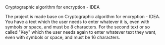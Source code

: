 Cryptographic algorithm for encryption - IDEA

The project is made base on Cryptographic algorithm for encryption - IDEA.
You have a text which the user needs to enter whatever it is, even with symbols or space, and must be 8 characters.
For the second text or so called "Key" which the user needs again to enter whatever text they want, even with symbols or space, and must be 16 characters.
